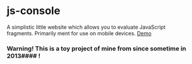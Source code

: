 # js-console
A simplistic little website which allows you to evaluate JavaScript fragments. Primarily ment for use on mobile devices.
[Demo](http://quizzical-northcutt-3bf24e.bitballoon.com/)
### Warning! This is a toy project of mine from since sometime in 2013#### !
